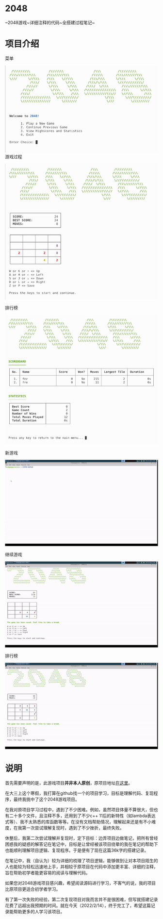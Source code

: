 # 2048
\~2048游戏\~详细注释的代码\~全搭建过程笔记\~

# 项目介绍

菜单

![游戏主界面](搭建过程全记录/游戏主界面.png)游戏过程

![游戏过程](搭建过程全记录/游戏过程.png)

排行榜

![排行榜](搭建过程全记录/排行榜.png)

新游戏

![演示-新游戏](搭建过程全记录/演示-新游戏.gif)

继续游戏

![演示-旧游戏](搭建过程全记录/演示-旧游戏.gif)

排行榜

![演示-排行榜](搭建过程全记录/演示-排行榜.gif)

# 说明

首先需要声明的是，此游戏项目**并非本人原创**，原项目地址[在这里](https://github.com/plibither8/2048.cpp)。

在大三上这个寒假，我打算在github找一个的项目学习，目标是理解代码、复现程序，最终我挑中了这个2048游戏项目。

在我对原项目学习过程中，遇到了不少困难。例如，虽然项目体量不算很大，但也有二十多个文件，且注释不多，还用到了不少c++ 11后的新特性（如lambda表达式等）、我不太熟悉的库函数等等。在没有文档帮助情况，理解起来还是有不小难度，在我第一次尝试理解复现时，遇到了不少挫折，最终失败。

休整后，我第二次尝试理解并复现时，定下目标：边弄项目边做笔记，把所有曾经困惑我的疑惑的解答记在笔记中，目标是让曾经被该项目绕晕的我在笔记的帮助下也能顺利理解项目逻辑、复现程序。于是便有了现在这篇36k字的搭建记录。

在笔记中，我（自认为）较为详细的梳理了项目逻辑，能够做到让对本项目陌生的人也能较为轻松迅速地上手，并相较于原项目在代码中添加更丰富、详细的注释，旨在帮助初学者能更容易的阅读与理解代码。

如果您对2048游戏项目感兴趣，希望阅读源码进行学习，不客气的说，我的项目比原项目更适合初学者学习。

有了第一次失败的经验，第二次复现项目对我而言并不是很困难，但写就搭建记录花费了远超出我预期的时间。就在今天（2022/2/14），终于完工了，希望这篇记录能帮助更多的人学习该项目。

